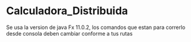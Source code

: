 # Calculadora_Distribuida
Se usa la version de java Fx 11.0.2, los comandos que estan para correrlo desde consola deben cambiar conforme a tus rutas
